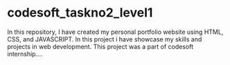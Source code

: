 # codesoft_taskno2_level1
In this repository, I have created my personal portfolio website using HTML, CSS, and JAVASCRIPT. In this project i have showcase my skills and projects in web development. This project was a part of codesoft internship.... 
